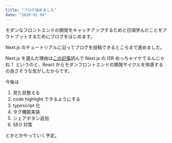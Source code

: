 ```yaml
---
title: "ブログ始めました"
date: "2020-01-04"
---
```


モダンなフロントエンドの開発をキャッチアップするためと日頃学んだことをアウトプットするためにブログをはじめます。

Next.js のチュートリアルに沿ってブログを投稿できるところまで進めました。

Next.js を選んだ理由は[この記事](https://qiita.com/jagaapple/items/faf125e28f8c2860269c)読んで Next.js の ISR めっちゃイケてるんじゃね？
というのと、React からモダンフロントエンドの開発サイクルを体感するの良さそうな気がしたからです。

今後は

1. 見た目整える
1. code highlight できるようにする
1. typescript 化
1. タグ機能実装
1. シェアボタン追加
1. SEO 対策

とかとかやっていく予定。
